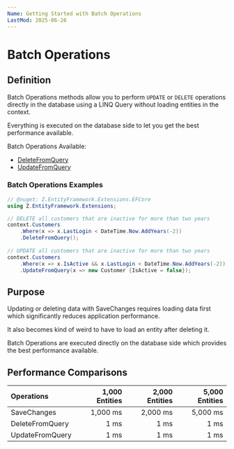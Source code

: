 ```yaml
---
Name: Getting Started with Batch Operations
LastMod: 2025-06-26
---
```


# Batch Operations

## Definition
Batch Operations methods allow you to perform `UPDATE` or `DELETE` operations directly in the database using a LINQ Query without loading entities in the context.

Everything is executed on the database side to let you get the best performance available.

Batch Operations Available:
- [DeleteFromQuery](delete-from-query)
- [UpdateFromQuery](update-from-query)

### Batch Operations Examples
```csharp
// @nuget: Z.EntityFramework.Extensions.EFCore
using Z.EntityFramework.Extensions;

// DELETE all customers that are inactive for more than two years
context.Customers
    .Where(x => x.LastLogin < DateTime.Now.AddYears(-2))
    .DeleteFromQuery();
 
// UPDATE all customers that are inactive for more than two years
context.Customers
    .Where(x => x.IsActive && x.LastLogin < DateTime.Now.AddYears(-2))
    .UpdateFromQuery(x => new Customer {IsActive = false});
```

## Purpose
Updating or deleting data with SaveChanges requires loading data first which significantly reduces application performance.

It also becomes kind of weird to have to load an entity after deleting it.

Batch Operations are executed directly on the database side which provides the best performance available.

## Performance Comparisons

| Operations      | 1,000 Entities | 2,000 Entities | 5,000 Entities |
| :-------------- | -------------: | -------------: | -------------: |
| SaveChanges     | 1,000 ms       | 2,000 ms       | 5,000 ms       |
| DeleteFromQuery | 1 ms           | 1 ms           | 1 ms           |
| UpdateFromQuery | 1 ms           | 1 ms           | 1 ms           |
